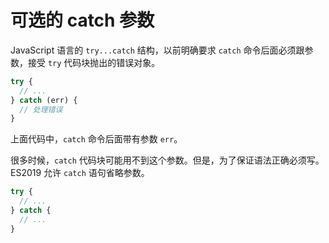 # 可选的 catch 参数

JavaScript 语言的 `try...catch` 结构，以前明确要求 `catch` 命令后面必须跟参数，接受 `try` 代码块抛出的错误对象。

```javascript
try {
  // ...
} catch (err) {
  // 处理错误
}
```

上面代码中，`catch` 命令后面带有参数 `err`。

很多时候，`catch` 代码块可能用不到这个参数。但是，为了保证语法正确必须写。ES2019 允许 `catch` 语句省略参数。

```javascript
try {
  // ...
} catch {
  // ...
}
```
